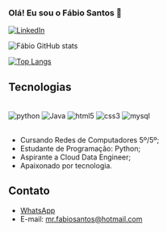### Olá! Eu sou o Fábio Santos 🖖

[![LinkedIn](https://img.shields.io/badge/LinkedIn-0077B5?style=for-the-badge&logo=linkedin&logoColor=white)](https://www.linkedin.com/in/mr-fabiosantos/)

![Fábio GitHub stats](https://github-readme-stats.vercel.app/api?username=mr-fabiosantos&show_icons=true&theme=radical)

[![Top Langs](https://github-readme-stats.vercel.app/api/top-langs/?username=mr-fabiosantos)](https://github.com/anuraghazra/github-readme-stats)

## Tecnologias

<div><br/>
    <img align="center" alt="python" src="https://img.shields.io/badge/Python-14354C?style=for-the-badge&logo=python&logoColor=white"/>
    <img align="center" alt="Java" src="https://img.shields.io/badge/Java-ED8B00?style=for-the-badge&logo=java&logoColor=white"/>
    <img align="center" alt="html5" src="https://img.shields.io/badge/HTML5-E34F26?style=for-the-badge&logo=html5&logoColor=white"/>
    <img align="center" alt="css3" src="https://img.shields.io/badge/CSS3-1572B6?style=for-the-badge&logo=css3&logoColor=white"/>
    <img align="center" alt="mysql" src="https://img.shields.io/badge/MySQL-00000F?style=for-the-badge&logo=mysql&logoColor=white"/>
</div><br/>


- Cursando Redes de Computadores 5º/5º;
- Estudante de Programação: Python;
- Aspirante a Cloud Data Engineer;
- Apaixonado por tecnologia.

## Contato
- [WhatsApp](https://api.whatsapp.com/send/?phone=5511910822731&text&app_absent=0)<br/>
- E-mail: mr.fabiosantos@hotmail.com
